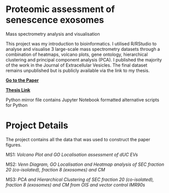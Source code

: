 # Proteomic assessment of senescence exosomes
 Mass spectrometry analysis and visualisation

This project was my introduction to bioinformatics. I utilised R/RStudio to analyse and visualise 3 large-scale mass spectrometry datasets through a combination of heatmaps, volcano plots, gene ontology, hierarchical clustering and principal component analysis (PCA). I published the majority of the work in the Journal of Extracellular Vesicles. The final dataset remains unpublished but is publicly available via the link to my thesis.  

**<a href="https://pubmed.ncbi.nlm.nih.gov/33659050/">Go to the Paper</a>**

**<a href="https://qmro.qmul.ac.uk/xmlui/handle/123456789/71085?show=full">Thesis Link</a>**

Python mirror file contains Jupyter Notebook formatted alternative scripts for Python 

# Project Details 

The project contains all the data that was used to construct the paper figures.

MS1: _Volcano Plot and GO Localisation assessment of dUC EVs_

MS2: _Venn Diagram, GO Localisation and Heatmap analysis of SEC fraction 20 (co-isolated), fraction 8 (exosomes) and CM_

MS3: _PCA and Hierarchical Clustering of SEC fraction 20 (co-isolated), fraction 8 (exosomes) and CM from OIS and vector control IMR90s_
 
